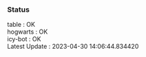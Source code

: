 ### Status


table : OK  
hogwarts : OK  
icy-bot : OK  
Latest Update : 2023-04-30 14:06:44.834420
